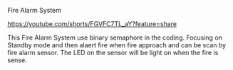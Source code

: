 Fire Alarm System

https://youtube.com/shorts/FGVFC7TL_aY?feature=share

This Fire Alarm System use binary semaphore in the coding. Focusing on
Standby mode and then alaert fire when fire approach and can be scan by
fire alarm sensor. The LED on the sensor will be light on when the fire
is sense.
